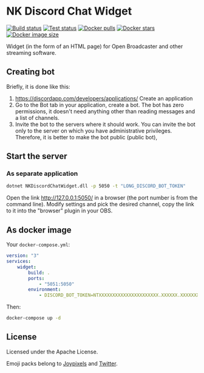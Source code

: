 # NK Discord Chat Widget
[![Build status](https://ci.appveyor.com/api/projects/status/pe2pjukqf3dv97rb?svg=true)](https://ci.appveyor.com/project/nokitakaze/nkdiscordchatwidget)
[![Test status](https://img.shields.io/appveyor/tests/nokitakaze/nkdiscordchatwidget.svg)](https://ci.appveyor.com/project/nokitakaze/nkdiscordchatwidget/branch/master)
[![Docker pulls](https://badgen.net/docker/pulls/nokitakaze/discord-chat-widget)](https://hub.docker.com/r/nokitakaze/discord-chat-widget)
[![Docker stars](https://badgen.net/docker/stars/nokitakaze/discord-chat-widget?icon=docker&label=stars)](https://hub.docker.com/r/nokitakaze/discord-chat-widget)
[![Docker image size](https://badgen.net/docker/size/nokitakaze/discord-chat-widget)](https://hub.docker.com/r/nokitakaze/discord-chat-widget)

Widget (in the form of an HTML page) for Open Broadcaster and other streaming software.

## Creating bot

Briefly, it is done like this:
1. https://discordapp.com/developers/applications/ Create an application
2. Go to the Bot tab in your application, create a bot. The bot has zero permissions,
   it doesn't need anything other than reading messages and a list of channels.
3. Invite the bot to the servers where it should work. You can invite the bot only to the server
   on which you have administrative privileges. Therefore, it is better to make the bot public (public bot),

## Start the server
### As separate application
```bash
dotnet NKDiscordChatWidget.dll -p 5050 -t "LONG_DISCORD_BOT_TOKEN"
```

Open the link http://127.0.0.1:5050/ in a browser (the port number is from the command line).
Modify settings and pick the desired channel, copy the link to it into the "browser" plugin in your OBS.

## As docker image
Your `docker-compose.yml`:
```yml
version: "3"
services:
    widget:
        build: .
        ports:
            - "5051:5050"
        environment:
            - DISCORD_BOT_TOKEN=NTXXXXXXXXXXXXXXXXXXXXXX.XXXXXX.XXXXXXXXXXXXXXXXXXXXXXXXXBI
```
Then:
```sh
docker-compose up -d
```

## License
Licensed under the Apache License.

Emoji packs belong to [Joypixels](https://www.joypixels.com/) and [Twitter](https://twemoji.twitter.com/).

